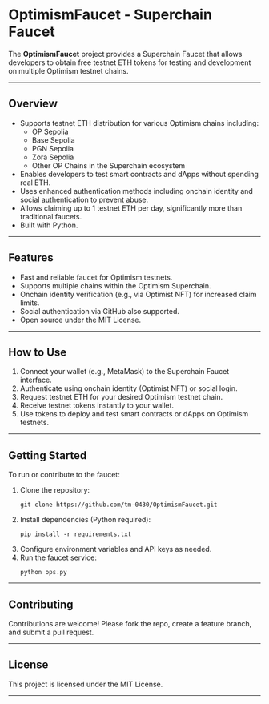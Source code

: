 
# OptimismFaucet - Superchain Faucet

The **OptimismFaucet** project provides a Superchain Faucet that allows developers to obtain free testnet ETH tokens for testing and development on multiple Optimism testnet chains.

---

## Overview

- Supports testnet ETH distribution for various Optimism chains including:
  - OP Sepolia
  - Base Sepolia
  - PGN Sepolia
  - Zora Sepolia
  - Other OP Chains in the Superchain ecosystem
- Enables developers to test smart contracts and dApps without spending real ETH.
- Uses enhanced authentication methods including onchain identity and social authentication to prevent abuse.
- Allows claiming up to 1 testnet ETH per day, significantly more than traditional faucets.
- Built with Python.

---

## Features

- Fast and reliable faucet for Optimism testnets.
- Supports multiple chains within the Optimism Superchain.
- Onchain identity verification (e.g., via Optimist NFT) for increased claim limits.
- Social authentication via GitHub also supported.
- Open source under the MIT License.

---

## How to Use

1. Connect your wallet (e.g., MetaMask) to the Superchain Faucet interface.
2. Authenticate using onchain identity (Optimist NFT) or social login.
3. Request testnet ETH for your desired Optimism testnet chain.
4. Receive testnet tokens instantly to your wallet.
5. Use tokens to deploy and test smart contracts or dApps on Optimism testnets.

---

## Getting Started

To run or contribute to the faucet:

1. Clone the repository:
   ```
   git clone https://github.com/tm-0430/OptimismFaucet.git
   ```
2. Install dependencies (Python required):
   ```
   pip install -r requirements.txt
   ```
3. Configure environment variables and API keys as needed.
4. Run the faucet service:
   ```
   python ops.py
   ```

---

## Contributing

Contributions are welcome! Please fork the repo, create a feature branch, and submit a pull request.

---

## License

This project is licensed under the MIT License.

---
